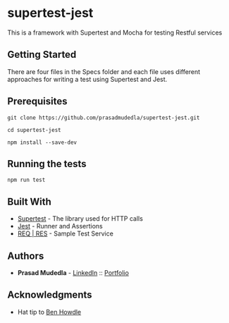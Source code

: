 # supertest-jest

This is a framework with Supertest and Mocha for testing Restful services

## Getting Started

There are four files in the Specs folder and each file uses different approaches for writing a test using Supertest and Jest.

## Prerequisites


```
git clone https://github.com/prasadmudedla/supertest-jest.git

cd supertest-jest

npm install --save-dev
```


## Running the tests


```
npm run test
```

## Built With

* [Supertest](https://github.com/visionmedia/supertest) - The library used for HTTP calls
* [Jest](https://github.com/facebook/jest) - Runner and Assertions
* [REQ | RES](https://reqres.in/) - Sample Test Service

## Authors

* **Prasad Mudedla** - [LinkedIn](https://www.linkedin.com/in/prasadmudedla/) ::  [Portfolio](http://prasadm.me/)


## Acknowledgments

* Hat tip to  [Ben Howdle](https://github.com/benhowdle89)